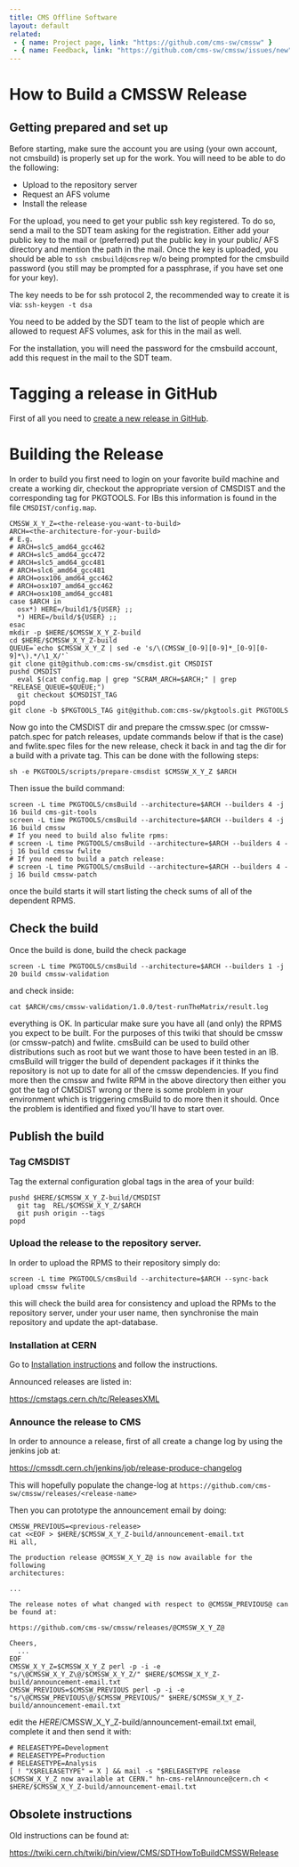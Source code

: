 ```yaml
---
title: CMS Offline Software
layout: default
related:
 - { name: Project page, link: "https://github.com/cms-sw/cmssw" }
 - { name: Feedback, link: "https://github.com/cms-sw/cmssw/issues/new" }
---
```


# How to Build a CMSSW Release

## Getting prepared and set up

Before starting, make sure the account you are using (your own account, not
cmsbuild) is properly set up for the work. You will need to be able to do the
following:

- Upload to the repository server
- Request an AFS volume
- Install the release

For the upload, you need to get your public ssh key registered. To do so, send
a mail to the SDT team asking for the registration. Either add your public key
to the mail or (preferred) put the public key in your public/ AFS directory and
mention the path in the mail. Once the key is uploaded, you should be able to
`ssh cmsbuild@cmsrep` w/o being prompted for the cmsbuild password (you still may
be prompted for a passphrase, if you have set one for your key).

The key needs to be for ssh protocol 2, the recommended way to create it is
via: `ssh-keygen -t dsa`

You need to be added by the SDT team to the list of people which are allowed to
request AFS volumes, ask for this in the mail as well.

For the installation, you will need the password for the cmsbuild account, add
this request in the mail to the SDT team.


# Tagging a release in GitHub

First of all you need to [create a new release in GitHub](https://github.com/cms-sw/cmssw/releases/new).

# Building the Release

In order to build you first need to login on your favorite build machine and
create a working dir, checkout the appropriate version of CMSDIST and the
corresponding tag for PKGTOOLS. For IBs this information is found in the file
`CMSDIST/config.map`.


    CMSSW_X_Y_Z=<the-release-you-want-to-build>
    ARCH=<the-architecture-for-your-build>
    # E.g.
    # ARCH=slc5_amd64_gcc462
    # ARCH=slc5_amd64_gcc472
    # ARCH=slc5_amd64_gcc481
    # ARCH=slc6_amd64_gcc481
    # ARCH=osx106_amd64_gcc462
    # ARCH=osx107_amd64_gcc462
    # ARCH=osx108_amd64_gcc481
    case $ARCH in
      osx*) HERE=/build1/${USER} ;;
      *) HERE=/build/${USER} ;;
    esac
    mkdir -p $HERE/$CMSSW_X_Y_Z-build
    cd $HERE/$CMSSW_X_Y_Z-build
    QUEUE=`echo $CMSSW_X_Y_Z | sed -e 's/\(CMSSW_[0-9][0-9]*_[0-9][0-9]*\).*/\1_X/'`
    git clone git@github.com:cms-sw/cmsdist.git CMSDIST
    pushd CMSDIST
      eval $(cat config.map | grep "SCRAM_ARCH=$ARCH;" | grep "RELEASE_QUEUE=$QUEUE;")
      git checkout $CMSDIST_TAG
    popd
    git clone -b $PKGTOOLS_TAG git@github.com:cms-sw/pkgtools.git PKGTOOLS

Now go into the CMSDIST dir and prepare the cmssw.spec (or cmssw-patch.spec for
patch releases, update commands below if that is the case) and fwlite.spec files
for the new release, check it back in and tag the dir for a build with a private
tag. This can be done with the following steps:

    sh -e PKGTOOLS/scripts/prepare-cmsdist $CMSSW_X_Y_Z $ARCH

Then issue the build command:

    screen -L time PKGTOOLS/cmsBuild --architecture=$ARCH --builders 4 -j 16 build cms-git-tools
    screen -L time PKGTOOLS/cmsBuild --architecture=$ARCH --builders 4 -j 16 build cmssw
    # If you need to build also fwlite rpms:
    # screen -L time PKGTOOLS/cmsBuild --architecture=$ARCH --builders 4 -j 16 build cmssw fwlite
    # If you need to build a patch release:
    # screen -L time PKGTOOLS/cmsBuild --architecture=$ARCH --builders 4 -j 16 build cmssw-patch

once the build starts it will start listing the check sums of all of the
dependent RPMS.

## Check the build

Once the build is done, build the check package

    screen -L time PKGTOOLS/cmsBuild --architecture=$ARCH --builders 1 -j 20 build cmssw-validation

and check inside:

    cat $ARCH/cms/cmssw-validation/1.0.0/test-runTheMatrix/result.log

everything is OK. In particular make sure you have all (and only) the RPMS you
expect to be built. For the purposes of this twiki that should be cmssw (or
cmssw-patch) and fwlite. cmsBuild can be used to build other distributions such
as root but we want those to have been tested in an IB. cmsBuild will trigger
the build of dependent packages if it thinks the repository is not up to date
for all of the cmssw dependencies. If you find more then the cmssw and fwlite
RPM in the above directory then either you got the tag of CMSDIST wrong or there
is some problem in your environment which is triggering cmsBuild to do more then
it should. Once the problem is identified and fixed you'll have to start over.

## Publish the build

### Tag CMSDIST

Tag the external configuration global tags in the area of your build:

    pushd $HERE/$CMSSW_X_Y_Z-build/CMSDIST
      git tag  REL/$CMSSW_X_Y_Z/$ARCH
      git push origin --tags
    popd

### Upload the release to the repository server.

In order to upload the RPMS to their repository simply do:

    screen -L time PKGTOOLS/cmsBuild --architecture=$ARCH --sync-back upload cmssw fwlite

this will check the build area for consistency and upload the RPMs to the
repository server, under your user name, then synchronise the main repository
and update the apt-database.

### Installation at CERN

Go to [Installation instructions](https://twiki.cern.ch/twiki/bin/view/CMSPublic/SDTHowToInstallReleaseInNewAFSArea)
and follow the instructions.

Announced releases are listed in:

<https://cmstags.cern.ch/tc/ReleasesXML>

### Announce the release to CMS

In order to announce a release, first of all create a change log by using the
jenkins job at:

https://cmssdt.cern.ch/jenkins/job/release-produce-changelog

This will hopefully populate the change-log at
`https://github.com/cms-sw/cmssw/releases/<release-name>`

Then you can prototype the announcement email by doing:

    CMSSW_PREVIOUS=<previous-release>
    cat <<EOF > $HERE/$CMSSW_X_Y_Z-build/announcement-email.txt
    Hi all,

    The production release @CMSSW_X_Y_Z@ is now available for the following
    architectures:

    ...

    The release notes of what changed with respect to @CMSSW_PREVIOUS@ can be found at:

    https://github.com/cms-sw/cmssw/releases/@CMSSW_X_Y_Z@

    Cheers,
      ...
    EOF
    CMSSW_X_Y_Z=$CMSSW_X_Y_Z perl -p -i -e "s/\@CMSSW_X_Y_Z\@/$CMSSW_X_Y_Z/" $HERE/$CMSSW_X_Y_Z-build/announcement-email.txt
    CMSSW_PREVIOUS=$CMSSW_PREVIOUS perl -p -i -e "s/\@CMSSW_PREVIOUS\@/$CMSSW_PREVIOUS/" $HERE/$CMSSW_X_Y_Z-build/announcement-email.txt

edit the $HERE/$CMSSW_X_Y_Z-build/announcement-email.txt email, complete it and
then send it with:

    # RELEASETYPE=Development
    # RELEASETYPE=Production
    # RELEASETYPE=Analysis
    [ ! "X$RELEASETYPE" = X ] && mail -s "$RELEASETYPE release $CMSSW_X_Y_Z now available at CERN." hn-cms-relAnnounce@cern.ch < $HERE/$CMSSW_X_Y_Z-build/announcement-email.txt

## Obsolete instructions

Old instructions can be found at:

https://twiki.cern.ch/twiki/bin/view/CMS/SDTHowToBuildCMSSWRelease
